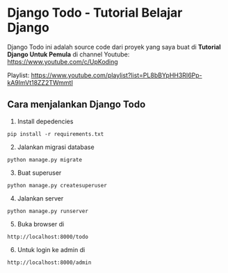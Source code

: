 # Django Todo - Tutorial Belajar Django

Django Todo ini adalah source code dari proyek yang saya buat di **Tutorial Django Untuk Pemula** di channel Youtube: https://www.youtube.com/c/UpKoding

Playlist: https://www.youtube.com/playlist?list=PL8bBYpHH3RI6Pp-kA9lmVt18ZZ2TWmmtI

## Cara menjalankan Django Todo
1. Install depedencies
```
pip install -r requirements.txt
```
2. Jalankan migrasi database
```
python manage.py migrate
```
3. Buat superuser
```
python manage.py createsuperuser
```
4. Jalankan server
```
python manage.py runserver
```
5. Buka browser di 
```
http://localhost:8000/todo
```

6. Untuk login ke admin di
```
http://localhost:8000/admin
```
